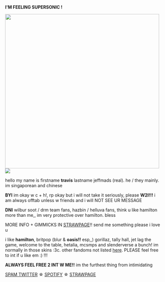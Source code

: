 **I'M FEELING SUPERSONIC !**

  <img width="500" src="https://64.media.tumblr.com/a9a5524db341a3311460ba9003a86c3c/f1d10341b8a9343e-20/s400x600/32d9530bc2267f4b5fc50768211058d8b173a269.gif"/>


<img src="https://64.media.tumblr.com/6a9b5aa330333d4dfe5685b95b6afa26/d5be44d9bf4d0004-52/s1280x1920/5001abbc2f6e58268ba61a5bfde13231feb7b919.png"/>

hello my name is firstname **travis** lastname jeffmads (real). he / they mainly. im singaporean and chinese

**BYI**
im okay w c + h!, rp okay but i will not take it seriously, please **W2I!!!** i am always offtab unless w friends and i will NOT SEE UR MESSAGE

**DNI** wilbur soot / drm team fans, hazbin / helluva fans, think u like hamilton more than me,, im very protective over hamilton. bless

MORE INFO + GIMMICKS IN [STRAWPAGE](https://2russdoc.straw.page/)!! send me something please i love u

i like **hamilton**, britpop (blur & **oasis!!** esp,,) gorillaz, tally hall, jet lag the game, welcome to the table, hetalia, mcsmps and slenderverse a bunch! im normally in those skins :3c. other fandoms not listed [here](https://rentry.co/totaldramaisIand). PLEASE feel free to int if u like em :) !!! 

**ALWAYS FEEL FREE 2 INT W ME!!** im the furthest thing from intimidating

[SPAM TWITTER](https://twitter.com/wibblingrivalry) ☆ [SPOTIFY](https://open.spotify.com/user/pjs8thycpapcc70wb47elos6q) ☆ [STRAWPAGE](https://2russdoc.straw.page/)







